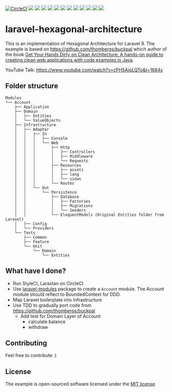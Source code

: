 [![CircleCI](https://dl.circleci.com/status-badge/img/gh/koshuang/laravel-hexagonal-architecture/tree/main.svg?style=shield)](https://dl.circleci.com/status-badge/redirect/gh/koshuang/laravel-hexagonal-architecture/tree/main)
![](https://github.styleci.io/repos/532449966/shield?style=plastic)
![](https://sonarcloud.io/api/project_badges/measure?project=koshuang_laravel-hexagonal-architecture&metric=vulnerabilities)
![](https://sonarcloud.io/api/project_badges/measure?project=koshuang_laravel-hexagonal-architecture&metric=bugs)
![](https://sonarcloud.io/api/project_badges/measure?project=koshuang_laravel-hexagonal-architecture&metric=security_rating)
![](https://sonarcloud.io/api/project_badges/measure?project=koshuang_laravel-hexagonal-architecture&metric=sqale_rating)
![](https://sonarcloud.io/api/project_badges/measure?project=koshuang_laravel-hexagonal-architecture&metric=code_smells)
![](https://sonarcloud.io/api/project_badges/measure?project=koshuang_laravel-hexagonal-architecture&metric=ncloc)
![](https://sonarcloud.io/api/project_badges/measure?project=koshuang_laravel-hexagonal-architecture&metric=coverage)
![](https://sonarcloud.io/api/project_badges/measure?project=koshuang_laravel-hexagonal-architecture&metric=sqale_index)
![](https://sonarcloud.io/api/project_badges/measure?project=koshuang_laravel-hexagonal-architecture&metric=alert_status)
![](https://sonarcloud.io/api/project_badges/measure?project=koshuang_laravel-hexagonal-architecture&metric=reliability_rating)
![](https://sonarcloud.io/api/project_badges/measure?project=koshuang_laravel-hexagonal-architecture&metric=duplicated_lines_density)

# laravel-hexagonal-architecture

This is an implementation of Hexagonal Architecture for Laravel 9. The example is based on https://github.com/thombergs/buckpal which author of the book [Get Your Hands Dirty on Clean Architecture: A hands-on guide to creating clean web applications with code examples in Java](https://pubhtml5.com/dtiq/edqp).

YouTube Talk: https://www.youtube.com/watch?v=cPH5AiqLQTo&t=1684s

## Folder structure

```
Modules
└── Account
    ├── Application
    ├── Domain
    │   ├── Entities
    │   └── ValueObjects
    ├── Infrastructure
    │   ├── Adapter
    │   │   ├── In
    │   │   │   ├── Console
    │   │   │   └── Web
    │   │   │       ├── Http
    │   │   │       │   ├── Controllers
    │   │   │       │   ├── Middleware
    │   │   │       │   └── Requests
    │   │   │       ├── Resources
    │   │   │       │   ├── assets
    │   │   │       │   ├── lang
    │   │   │       │   └── views
    │   │   │       └── Routes
    │   │   └── Out
    │   │       └── Persistence
    │   │           ├── Database
    │   │           │   ├── Factories
    │   │           │   ├── Migrations
    │   │           │   └── Seeders
    │   │           └── ElequentModels (Original Entities folder from Laravel)
    │   ├── Config
    │   └── Providers
    └── Tests
        ├── Common
        ├── Feature
        └── Unit
            └── Domain
                └── Entities
```

## What have I done?

- Run StyleCI, Larastan on CircleCI
- Use [laravel-modules](https://github.com/nWidart/laravel-modules) package to create a `Account` module. The Account module should reflect to BoundedContext for DDD.
- Map Laravel boilerplate into Infrastructure
- Use TDD to gradually port code from https://github.com/thombergs/buckpal
    - Add test for Domain Layer of Account
        - calculate balance
        - withdraw

## Contributing

Feel free to contribute :)

## License

The example is open-sourced software licensed under the [MIT license](https://opensource.org/licenses/MIT).

